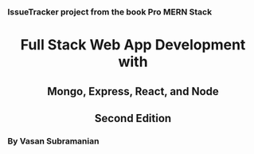 ### IssueTracker project from the book Pro MERN Stack

<center><h1>Full Stack Web App Development with</h1></center>
<center><h2>Mongo, Express, React, and Node</h2></center>
<center><h2>Second Edition</h2></center>
<h3>By Vasan Subramanian</h3>
